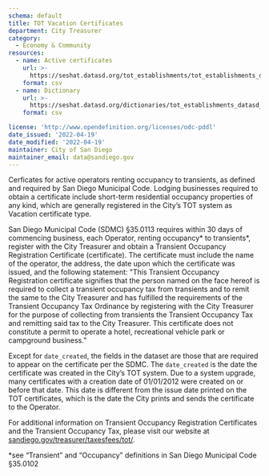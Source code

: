 ```yaml
---
schema: default
title: TOT Vacation Certificates
department: City Treasurer
category:
  - Economy & Community
resources:
  - name: Active certificates
    url: >-
      https://seshat.datasd.org/tot_establishments/tot_establishments_datasd.csv
    format: csv
  - name: Dictionary
    url: >-
      https://seshat.datasd.org/dictionaries/tot_establishments_datasd_dict.csv
    format: csv

license: 'http://www.opendefinition.org/licenses/odc-pddl'
date_issued: '2022-04-19'
date_modified: '2022-04-19'
maintainer: City of San Diego
maintainer_email: data@sandiego.gov
---
```

Cerficates for active operators renting occupancy to transients, as defined and required by San Diego Municipal Code. Lodging businesses required to obtain a certificate include short-term residential occupancy properties of any kind, which are generally registered in the City’s TOT system as Vacation certificate type.
<!--more-->

San Diego Municipal Code (SDMC) §35.0113 requires within 30 days of commencing business, each Operator, renting occupancy* to transients*, register with the City Treasurer and obtain a Transient Occupancy Registration Certificate (certificate).  The certificate must include the name of the operator, the address, the date upon which the certificate was issued, and the following statement: "This Transient Occupancy Registration certificate signifies that the person named on the face hereof is required to collect a transient occupancy tax from transients and to remit the same to the City Treasurer and has fulfilled the requirements of the Transient Occupancy Tax Ordinance by registering with the City Treasurer for the purpose of collecting from transients the Transient Occupancy Tax and remitting said tax to the City Treasurer. This certificate does not constitute a permit to operate a hotel, recreational vehicle park or campground business."

Except for `date_created`, the fields in the dataset are those that are required to appear on the certificate per the SDMC. The `date_created` is the date the certificate was created in the City’s TOT system. Due to a system upgrade, many certificates with a creation date of 01/01/2012 were created on or before that date. This date is different from the issue date printed on the TOT certificates, which is the date the City prints and sends the certificate to the Operator.

For additional information on Transient Occupancy Registration Certificates and the Transient Occupancy Tax, please visit our website at [sandiego.gov/treasurer/taxesfees/tot/](https://www.sandiego.gov/treasurer/taxesfees/tot).

*see “Transient” and “Occupancy” definitions in San Diego Municipal Code §35.0102